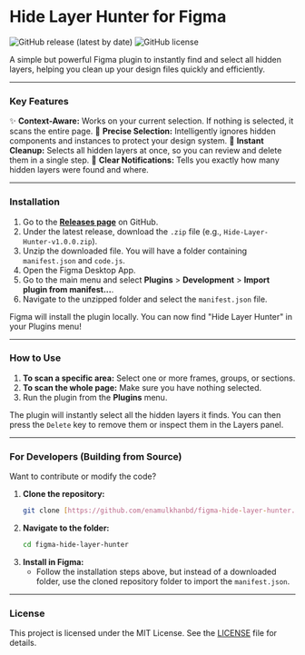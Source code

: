 # Hide Layer Hunter for Figma

![GitHub release (latest by date)](https://img.shields.io/github/v/release/enamulkhanbd/figma-hide-layer-hunter?style=for-the-badge)
![GitHub license](https://img.shields.io/github/license/enamulkhanbd/figma-hide-layer-hunter?style=for-the-badge)

A simple but powerful Figma plugin to instantly find and select all hidden layers, helping you clean up your design files quickly and efficiently.

---

### Key Features

✨ **Context-Aware:** Works on your current selection. If nothing is selected, it scans the entire page.
🎯 **Precise Selection:** Intelligently ignores hidden components and instances to protect your design system.
🚀 **Instant Cleanup:** Selects all hidden layers at once, so you can review and delete them in a single step.
🔔 **Clear Notifications:** Tells you exactly how many hidden layers were found and where.

---

### Installation

1.  Go to the **[Releases page](https://github.com/enamulkhanbd/figma-hide-layer-hunter/releases)** on GitHub.
2.  Under the latest release, download the `.zip` file (e.g., `Hide-Layer-Hunter-v1.0.0.zip`).
3.  Unzip the downloaded file. You will have a folder containing `manifest.json` and `code.js`.
4.  Open the Figma Desktop App.
5.  Go to the main menu and select **Plugins** > **Development** > **Import plugin from manifest...**.
6.  Navigate to the unzipped folder and select the `manifest.json` file.

Figma will install the plugin locally. You can now find "Hide Layer Hunter" in your Plugins menu!

---

### How to Use

1.  **To scan a specific area:** Select one or more frames, groups, or sections.
2.  **To scan the whole page:** Make sure you have nothing selected.
3.  Run the plugin from the **Plugins** menu.

The plugin will instantly select all the hidden layers it finds. You can then press the `Delete` key to remove them or inspect them in the Layers panel.

---

### For Developers (Building from Source)

Want to contribute or modify the code?

1.  **Clone the repository:**
    ```bash
    git clone [https://github.com/enamulkhanbd/figma-hide-layer-hunter.git](https://github.com/enamulkhanbd/figma-hide-layer-hunter.git)
    ```
2.  **Navigate to the folder:**
    ```bash
    cd figma-hide-layer-hunter
    ```
3.  **Install in Figma:**
    * Follow the installation steps above, but instead of a downloaded folder, use the cloned repository folder to import the `manifest.json`.

---

### License

This project is licensed under the MIT License. See the [LICENSE](LICENSE) file for details.
